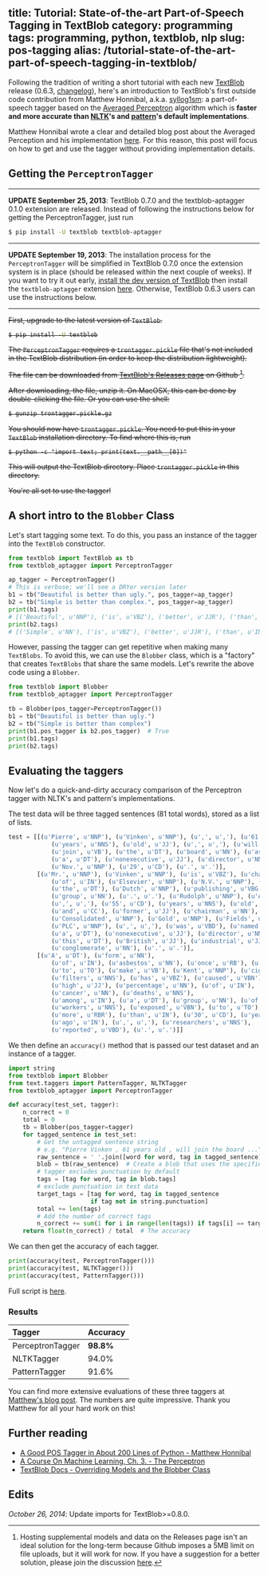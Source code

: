title: Tutorial: State-of-the-art Part-of-Speech Tagging in TextBlob
category: programming
tags: programming, python, textblob, nlp
slug: pos-tagging
alias: /tutorial-state-of-the-art-part-of-speech-tagging-in-textblob/
---

Following the tradition of writing a short tutorial with each new [TextBlob][] release (0.6.3, [changelog](https://textblob.readthedocs.io/en/latest/changelog.html)), here's an introduction to TextBlob's first outside code contribution from Matthew Honnibal, a.k.a. [syllog1sm](https://github.com/syllog1sm): a part-of-speech tagger based on the [Averaged Perceptron][Perceptron] algorithm which is **faster and more accurate than [NLTK](http://nltk.org/)'s and [pattern](http://www.clips.ua.ac.be/pages/pattern-en)'s default implementations**.

Matthew Honnibal wrote a clear and detailed blog post about the Averaged Perception and his implementation [here][PyAP]. For this reason, this post will focus on how to get and use the tagger without providing implementation details.

## Getting the `PerceptronTagger`

-----

**UPDATE September 25, 2013**: TextBlob 0.7.0 and the textblob-aptagger 0.1.0 extension are released. Instead of following the instructions below for getting the PerceptronTagger, just run

```bash
$ pip install -U textblob textblob-aptagger
```

-----

**UPDATE September 19, 2013**: The installation process for the `PerceptronTagger` will be simplified in TextBlob 0.7.0 once the extension system is in place (should be released within the next couple of weeks). If you want to try it out early, [install the dev version of TextBlob](https://textblob.readthedocs.io/en/dev/install.html#get-the-bleeding-edge-version) then install the `textblob-aptagger` extension [here](https://github.com/sloria/textblob-aptagger). Otherwise, TextBlob 0.6.3 users can use the instructions below.

-----
<s>

First, upgrade to the latest version of `TextBlob`.

```bash
$ pip install -U textblob
```

The `PerceptronTagger` requires a `trontagger.pickle` file that's not included in the TextBlob distribution (in order to keep the distribution lightweight).

The file can be downloaded from [TextBlob's Releases page](https://github.com/sloria/TextBlob/releases) on Github [^1].

After downloading, the file, unzip it. On MacOSX, this can be done by double-clicking the file. Or you can use the shell:

```bash
$ gunzip trontagger.pickle.gz
```

You should now have `trontagger.pickle`. You need to put this in your `TextBlob` installation directory. To find where this is, run

<pre><code class="bash">$ python -c "import text; print(text.__path__[0])"</code></pre>

This will output the TextBlob directory. Place `trontagger.pickle` in this directory.

You're all set to use the tagger!
</s>

## A short intro to the `Blobber` Class

Let's start tagging some text. To do this, you pass an instance of the tagger into the `TextBlob` constructor.

```python
from textblob import TextBlob as tb
from textblob_aptagger import PerceptronTagger

ap_tagger = PerceptronTagger()
# This is verbose; we'll see a DRYer version later
b1 = tb("Beautiful is better than ugly.", pos_tagger=ap_tagger)
b2 = tb("Simple is better than complex.", pos_tagger=ap_tagger)
print(b1.tags)
# [('Beautiful', u'NNP'), ('is', u'VBZ'), ('better', u'JJR'), ('than', u'IN'), ('ugly', u'RB')]
print(b2.tags)
# [('Simple', u'NN'), ('is', u'VBZ'), ('better', u'JJR'), ('than', u'IN'), ('complex', u'JJ')]
```

However, passing the tagger can get repetitive when making many `TextBlobs`. To avoid this, we can use the ``Blobber`` class, which is a "factory" that creates `TextBlobs` that share the same models. Let's rewrite the above code using a `Blobber`.

```python
from textblob import Blobber
from textblob_aptagger import PerceptronTagger

tb = Blobber(pos_tagger=PerceptronTagger())
b1 = tb("Beautiful is better than ugly.")
b2 = tb("Simple is better than complex")
print(b1.pos_tagger is b2.pos_tagger)  # True
print(b1.tags)
print(b2.tags)
```

## Evaluating the taggers

Now let's do a quick-and-dirty accuracy comparison of the Perceptron tagger with NLTK's and pattern's implementations.

The test data will be three tagged sentences (81 total words), stored as a list of lists.

```python
test = [[(u'Pierre', u'NNP'), (u'Vinken', u'NNP'), (u',', u','), (u'61', u'CD'),
            (u'years', u'NNS'), (u'old', u'JJ'), (u',', u','), (u'will', u'MD'),
            (u'join', u'VB'), (u'the', u'DT'), (u'board', u'NN'), (u'as', u'IN'),
            (u'a', u'DT'), (u'nonexecutive', u'JJ'), (u'director', u'NN'),
            (u'Nov.', u'NNP'), (u'29', u'CD'), (u'.', u'.')],
        [(u'Mr.', u'NNP'), (u'Vinken', u'NNP'), (u'is', u'VBZ'), (u'chairman', u'NN'),
            (u'of', u'IN'), (u'Elsevier', u'NNP'), (u'N.V.', u'NNP'), (u',', u','),
            (u'the', u'DT'), (u'Dutch', u'NNP'), (u'publishing', u'VBG'),
            (u'group', u'NN'), (u'.', u'.'), (u'Rudolph', u'NNP'), (u'Agnew', u'NNP'),
            (u',', u','), (u'55', u'CD'), (u'years', u'NNS'), (u'old', u'JJ'),
            (u'and', u'CC'), (u'former', u'JJ'), (u'chairman', u'NN'), (u'of', u'IN'),
            (u'Consolidated', u'NNP'), (u'Gold', u'NNP'), (u'Fields', u'NNP'),
            (u'PLC', u'NNP'), (u',', u','), (u'was', u'VBD'), (u'named', u'VBN'),
            (u'a', u'DT'), (u'nonexecutive', u'JJ'), (u'director', u'NN'), (u'of', u'IN'),
            (u'this', u'DT'), (u'British', u'JJ'), (u'industrial', u'JJ'),
            (u'conglomerate', u'NN'), (u'.', u'.')],
        [(u'A', u'DT'), (u'form', u'NN'),
            (u'of', u'IN'), (u'asbestos', u'NN'), (u'once', u'RB'), (u'used', u'VBN'),
            (u'to', u'TO'), (u'make', u'VB'), (u'Kent', u'NNP'), (u'cigarette', u'NN'),
            (u'filters', u'NNS'), (u'has', u'VBZ'), (u'caused', u'VBN'), (u'a', u'DT'),
            (u'high', u'JJ'), (u'percentage', u'NN'), (u'of', u'IN'),
            (u'cancer', u'NN'), (u'deaths', u'NNS'),
            (u'among', u'IN'), (u'a', u'DT'), (u'group', u'NN'), (u'of', u'IN'),
            (u'workers', u'NNS'), (u'exposed', u'VBN'), (u'to', u'TO'), (u'it', u'PRP'),
            (u'more', u'RBR'), (u'than', u'IN'), (u'30', u'CD'), (u'years', u'NNS'),
            (u'ago', u'IN'), (u',', u','), (u'researchers', u'NNS'),
            (u'reported', u'VBD'), (u'.', u'.')]]
```

We then define an `accuracy()` method that is passed our test dataset and an instance of a tagger.

```python
import string
from textblob import Blobber
from text.taggers import PatternTagger, NLTKTagger
from textblob_aptagger import PerceptronTagger

def accuracy(test_set, tagger):
    n_correct = 0
    total = 0
    tb = Blobber(pos_tagger=tagger)
    for tagged_sentence in test_set:
        # Get the untagged sentence string
        # e.g. "Pierre Vinken , 61 years old , will join the board ..."
        raw_sentence = ' '.join([word for word, tag in tagged_sentence])
        blob = tb(raw_sentence)  # Create a blob that uses the specified tagger
        # tagger excludes punctuation by default
        tags = [tag for word, tag in blob.tags]
        # exclude punctuation in test data
        target_tags = [tag for word, tag in tagged_sentence
                       if tag not in string.punctuation]
        total += len(tags)
        # Add the number of correct tags
        n_correct += sum(1 for i in range(len(tags)) if tags[i] == target_tags[i])
    return float(n_correct) / total  # The accuracy
```

We can then get the accuracy of each tagger.

```python
print(accuracy(test, PerceptronTagger()))
print(accuracy(test, NLTKTagger()))
print(accuracy(test, PatternTagger()))
```

Full script is [here](https://gist.github.com/sloria/6576933).

### Results

| Tagger             | Accuracy   |
| :---------         | :--------- |
| PerceptronTagger   | **98.8%**  |
| NLTKTagger         | 94.0%      |
| PatternTagger      | 91.6%      |

You can find more extensive evaluations of these three taggers at [Matthew's blog post][PyAP]. The numbers are quite impressive. Thank you Matthew for all your hard work on this!

## Further reading

* [A Good POS Tagger in About 200 Lines of Python - Matthew Honnibal](http://honnibal.wordpress.com/2013/09/11/a-good-part-of-speechpos-tagger-in-about-200-lines-of-python/)
* [A Course On Machine Learning, Ch. 3. - The Perceptron][Perceptron]
* [TextBlob Docs - Overriding Models and the Blobber Class](https://textblob.readthedocs.io/en/latest/advanced_usage.html)

## Edits

*October 26, 2014*: Update imports for TextBlob>=0.8.0.


[^1]: Hosting supplemental models and data on the Releases page isn't an ideal solution for the long-term because Github imposes a 5MB limit on file uploads, but it will work for now. If you have a suggestion for a better solution, please join the discussion [here](https://github.com/sloria/TextBlob/issues/20).

[TextBlob]: https://textblob.readthedocs.io/
[PyAP]: http://honnibal.wordpress.com/2013/09/11/a-good-part-of-speechpos-tagger-in-about-200-lines-of-python/
[Perceptron]: http://ciml.info/dl/v0_8/ciml-v0_8-ch03.pdf
